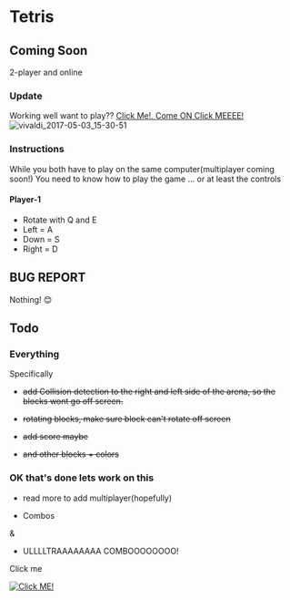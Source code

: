 # Tetris
## Coming Soon
2-player and online
### Update
Working well want to play?? [Click Me!, Come ON Click MEEEE!](https://oatsandtoast.github.io/tetris/)
![vivaldi_2017-05-03_15-30-51](https://cloud.githubusercontent.com/assets/12551985/25684375/ea41a12c-3015-11e7-999e-60c255ea936b.png)
### Instructions
While you both have to play on the same computer(multiplayer coming soon!) You need to know how to play the game ... or at least the controls
#### Player-1  						
- Rotate with Q and E				
- Left = A							
- Down = S							
- Right = D							

<!-- #### Player-2
- Rotate with Y and I
- Left = H
- Down = J
- Right = K -->


## BUG REPORT
Nothing! 😊

<!--![tumblr_l7n418dncp1qb00y6o1_500](https://cloud.githubusercontent.com/assets/12551985/24784081/115a86be-1b05-11e7-87b6-1a4446c05ce1.jpg)-->


## Todo
### **Everything**

Specifically
- ~~add Collision detection to the right and left side of the arena,
so the blocks wont go off screen.~~

 - ~~rotating blocks, make sure block can't rotate off screen~~

 - ~~add score maybe~~

 - ~~and other blocks + colors~~

### OK that's done lets work on this 

 - read more to add multiplayer(hopefully)

 - Combos

  &

 - ULLLLTRAAAAAAAA COMBOOOOOOOO!

Click me

 [![Click ME!](https://img.youtube.com/vi/EC8Jdlj4VJk/0.jpg)](https://www.youtube.com/watch?v=EC8Jdlj4VJk)
